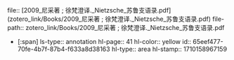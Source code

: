 file:: [2009_尼采著 ; 徐梵澄译._Nietzsche_苏鲁支语录.pdf](zotero_link/Books/2009_尼采著 ; 徐梵澄译._Nietzsche_苏鲁支语录.pdf)
file-path:: zotero_link/Books/2009_尼采著 ; 徐梵澄译._Nietzsche_苏鲁支语录.pdf

- [:span]
  ls-type:: annotation
  hl-page:: 41
  hl-color:: yellow
  id:: 65eef477-70fe-4b7f-87b4-f633a8d38163
  hl-type:: area
  hl-stamp:: 1710158967159